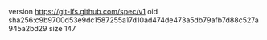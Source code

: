 version https://git-lfs.github.com/spec/v1
oid sha256:c9b9700d53e9dc1587255a17d10ad474de473a5db79afb7d88c527a945a2bd29
size 147
